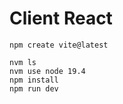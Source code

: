 # Client React

```
npm create vite@latest
```

```
nvm ls
nvm use node 19.4
npm install
npm run dev
```
